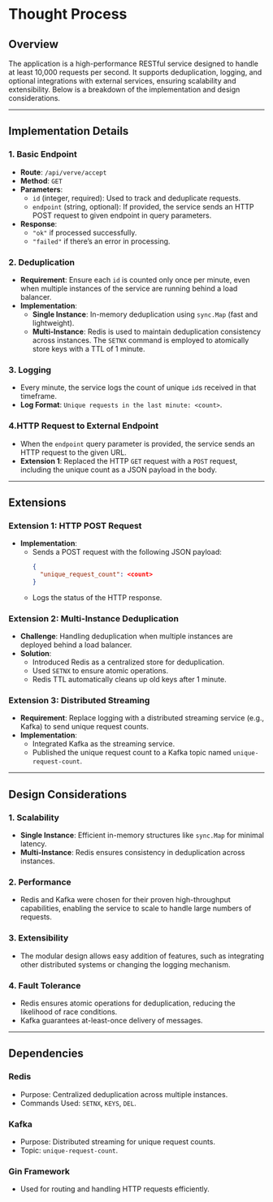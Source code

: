 # **Thought Process**

## **Overview**
The application is a high-performance RESTful service designed to handle at least 10,000 requests per second. It supports deduplication, logging, and optional integrations with external services, ensuring scalability and extensibility. Below is a breakdown of the implementation and design considerations.

---

## **Implementation Details**

### **1. Basic Endpoint**
- **Route**: `/api/verve/accept`
- **Method**: `GET`
- **Parameters**:
    - `id` (integer, required): Used to track and deduplicate requests.
    - `endpoint` (string, optional): If provided, the service sends an HTTP POST request to given endpoint in query parameters.
- **Response**:
    - `"ok"` if processed successfully.
    - `"failed"` if there’s an error in processing.

### **2. Deduplication**
- **Requirement**: Ensure each `id` is counted only once per minute, even when multiple instances of the service are running behind a load balancer.
- **Implementation**:
    - **Single Instance**: In-memory deduplication using `sync.Map` (fast and lightweight).
    - **Multi-Instance**: Redis is used to maintain deduplication consistency across instances. The `SETNX` command is employed to atomically store keys with a TTL of 1 minute.

### **3. Logging**
- Every minute, the service logs the count of unique `id`s received in that timeframe.
- **Log Format**: `Unique requests in the last minute: <count>`.

### **4.HTTP Request to External Endpoint**
- When the `endpoint` query parameter is provided, the service sends an HTTP request to the given URL.
- **Extension 1**: Replaced the HTTP `GET` request with a `POST` request, including the unique count as a JSON payload in the body.

---

## **Extensions**

### **Extension 1: HTTP POST Request**
- **Implementation**:
    - Sends a POST request with the following JSON payload:
      ```json
      {
        "unique_request_count": <count>
      }
      ```
    - Logs the status of the HTTP response.

### **Extension 2: Multi-Instance Deduplication**
- **Challenge**: Handling deduplication when multiple instances are deployed behind a load balancer.
- **Solution**:
    - Introduced Redis as a centralized store for deduplication.
    - Used `SETNX` to ensure atomic operations.
    - Redis TTL automatically cleans up old keys after 1 minute.

### **Extension 3: Distributed Streaming**
- **Requirement**: Replace logging with a distributed streaming service (e.g., Kafka) to send unique request counts.
- **Implementation**:
    - Integrated Kafka as the streaming service.
    - Published the unique request count to a Kafka topic named `unique-request-count`.

---

## **Design Considerations**

### **1. Scalability**
- **Single Instance**: Efficient in-memory structures like `sync.Map` for minimal latency.
- **Multi-Instance**: Redis ensures consistency in deduplication across instances.

### **2. Performance**
- Redis and Kafka were chosen for their proven high-throughput capabilities, enabling the service to scale to handle large numbers of requests.

### **3. Extensibility**
- The modular design allows easy addition of features, such as integrating other distributed systems or changing the logging mechanism.

### **4. Fault Tolerance**
- Redis ensures atomic operations for deduplication, reducing the likelihood of race conditions.
- Kafka guarantees at-least-once delivery of messages.

---

## **Dependencies**

### **Redis**
- Purpose: Centralized deduplication across multiple instances.
- Commands Used: `SETNX`, `KEYS`, `DEL`.

### **Kafka**
- Purpose: Distributed streaming for unique request counts.
- Topic: `unique-request-count`.

### **Gin Framework**
- Used for routing and handling HTTP requests efficiently.

